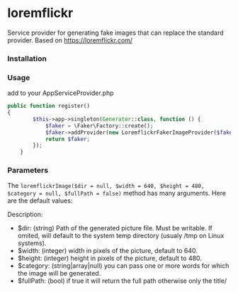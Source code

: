 # loremflickr
Service provider for generating fake images that can replace the standard provider. Based on https://loremflickr.com/

### Installation

### Usage
add to your AppServiceProvider.php
```php
public function register()
{
        $this->app->singleton(Generator::class, function () {
            $faker = \Faker\Factory::create();
            $faker->addProvider(new LoremflickrFakerImageProvider($faker));
            return $faker;
        });
    }
```
### Parameters
The `loremflickrImage($dir = null, $width = 640, $height = 480, $category = null, $fullPath = false)` method has many arguments. Here are the default values:

Description:

- $dir: (string) Path of the generated picture file. Must be writable. If omited, will default to the system temp directory (usualy /tmp on Linux systems).
- $width: (integer) width in pixels of the picture, default to 640.
- $height: (integer) height in pixels of the picture, default to 480.
- $category: (string|array|null) you can pass one or more words for which the image will be generated.
- $fullPath: (bool) if true it will return the full path otherwise only the title/